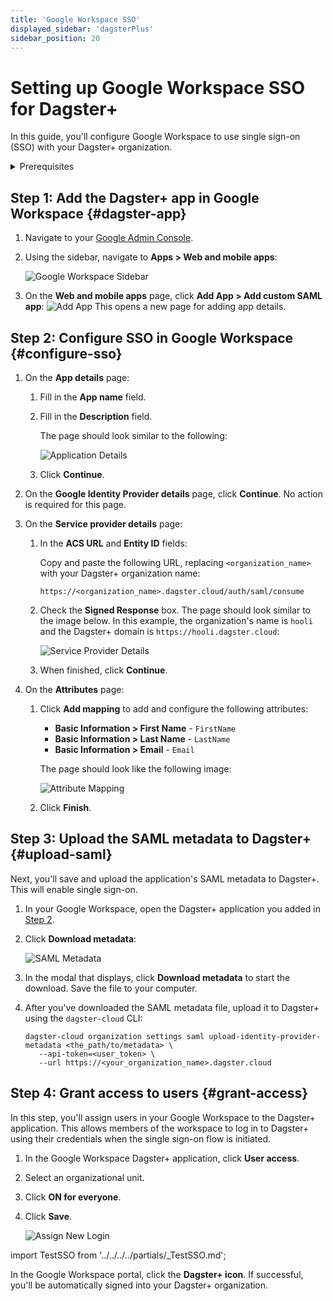 ```yaml
---
title: 'Google Workspace SSO'
displayed_sidebar: 'dagsterPlus'
sidebar_position: 20
---
```


# Setting up Google Workspace SSO for Dagster+

In this guide, you'll configure Google Workspace to use single sign-on (SSO) with your Dagster+ organization.

<details>
  <summary>Prerequisites</summary>

To complete the steps in this guide, you'll need:

- **The following in Google**:
  - An existing Google account
  - [Workspace Admin permissions](https://support.google.com/a/answer/6365252?hl=en&ref_topic=4388346)
- **To install the [`dagster-cloud` CLI](/todo)**
- **The following in Dagster+:**
  - A Pro plan
  - [Access to a user token](/todo)
  - [Organization Admin permissions](/dagster-plus/access/rbac/user-roles-permissions) in your organization

</details>

## Step 1: Add the Dagster+ app in Google Workspace \{#dagster-app}

1. Navigate to your [Google Admin Console](https://admin.google.com).
2. Using the sidebar, navigate to **Apps > Web and mobile apps**:

   ![Google Workspace Sidebar](/img/placeholder.svg)

3. On the **Web and mobile apps** page, click **Add App > Add custom SAML app**:
   ![Add App](/img/placeholder.svg)
   This opens a new page for adding app details.

## Step 2: Configure SSO in Google Workspace \{#configure-sso}

1. On the **App details** page:
    1. Fill in the **App name** field.
    2. Fill in the **Description** field.

       The page should look similar to the following:

       ![Application Details](/img/placeholder.svg)

    3. Click **Continue**.

2. On the **Google Identity Provider details** page, click **Continue**. No action is required for this page.
3. On the **Service provider details** page:
    1.  In the **ACS URL** and **Entity ID** fields:

        Copy and paste the following URL, replacing `<organization_name>` with your Dagster+ organization name:

        ```
        https://<organization_name>.dagster.cloud/auth/saml/consume
        ```

    2.  Check the **Signed Response** box. The page should look similar to the image below. In this example, the organization's name is `hooli` and the Dagster+ domain is `https://hooli.dagster.cloud`:

        ![Service Provider Details](/img/placeholder.svg)

    3.  When finished, click **Continue**.
4.  On the **Attributes** page:
    1. Click **Add mapping** to add and configure the following attributes:

       - **Basic Information > First Name** - `FirstName`
       - **Basic Information > Last Name** - `LastName`
       - **Basic Information > Email** - `Email`

       The page should look like the following image:

       ![Attribute Mapping](/img/placeholder.svg)

    2. Click **Finish**.

## Step 3: Upload the SAML metadata to Dagster+ \{#upload-saml}

Next, you'll save and upload the application's SAML metadata to Dagster+. This will enable single sign-on.

1. In your Google Workspace, open the Dagster+ application you added in [Step 2](#configure-sso).
2. Click **Download metadata**:

   ![SAML Metadata](/img/placeholder.svg)

3. In the modal that displays, click **Download metadata** to start the download. Save the file to your computer.
4. After you've downloaded the SAML metadata file, upload it to Dagster+ using the `dagster-cloud` CLI:

   ```shell
   dagster-cloud organization settings saml upload-identity-provider-metadata <the_path/to/metadata> \
      --api-token=<user_token> \
      --url https://<your_organization_name>.dagster.cloud
   ```

## Step 4: Grant access to users \{#grant-access}

In this step, you'll assign users in your Google Workspace to the Dagster+ application. This allows members of the workspace to log in to Dagster+ using their credentials when the single sign-on flow is initiated.

1. In the Google Workspace Dagster+ application, click **User access**.
2. Select an organizational unit.
3. Click **ON for everyone**.
4. Click **Save**.

   ![Assign New Login](/img/placeholder.svg)

import TestSSO from '../../../../partials/\_TestSSO.md';

<TestSSO />

In the Google Workspace portal, click the **Dagster+ icon**. If successful, you'll be automatically signed into your Dagster+ organization.
